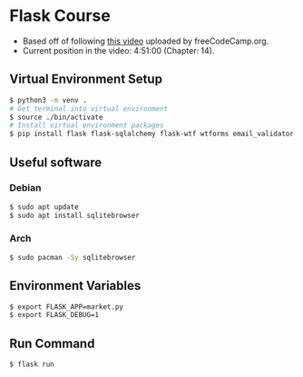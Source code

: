 # Flask Course
- Based off of following [this video](https://www.youtube.com/watch?v=Qr4QMBUPxWo) uploaded by freeCodeCamp.org.
- Current position in the video: 4:51:00 (Chapter: 14).

## Virtual Environment Setup
```bash
$ python3 -m venv .
# Get terminal into virtual environment
$ source ./bin/activate
# Install virtual environment packages
$ pip install flask flask-sqlalchemy flask-wtf wtforms email_validator flask_bcrypt flask_login
```

## Useful software
### Debian
```bash
$ sudo apt update
$ sudo apt install sqlitebrowser
```

### Arch
```bash
$ sudo pacman -Sy sqlitebrowser
```

## Environment Variables
```bash
$ export FLASK_APP=market.py
$ export FLASK_DEBUG=1
```

## Run Command
```bash 
$ flask run
```
